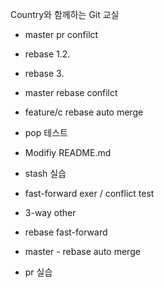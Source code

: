 Country와 함께하는 Git 교실
- master pr confilct

- rebase 1.2.
- rebase 3.

- master rebase confilct
- feature/c rebase auto merge

- pop 테스트
- Modifiy README.md
- stash 실습




- fast-forward exer / conflict test
- 3-way other

- rebase fast-forward

- master - rebase auto merge

- pr 실습
